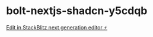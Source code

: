 # bolt-nextjs-shadcn-y5cdqb

[Edit in StackBlitz next generation editor ⚡️](https://stackblitz.com/~/github.com/BrahmaMantra/book-hub-front)
